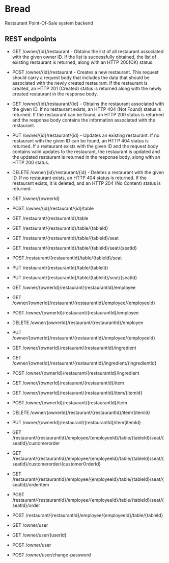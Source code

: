 # Bread
Restaurant Point-Of-Sale system backend

## REST endpoints

* GET /owner/{id}/restaurant - Obtains the list of all restaurant associated with the given owner ID. If the list is successfully obtained, the list of existing restaurant is returned, along with an HTTP 200(OK) status.
* POST /owner/{id}/restaurant - Creates a new restaurant. This request should carry a request body that includes the data that should be associated with the newly created restaurant. If the restaurant is created, an HTTP 201 (Created) status is returned along with the newly created restaurant in the response body.
* GET /owner/{id}/restaurant/{id} - Obtains the restaurant associated with the given ID. If no restaurant exists, an HTTP 404 (Not Found) status is returned. If the restaurant can be found, an HTTP 200 status is returned and the response body contains the information associated with the restaurant.
* PUT /owner/{id}/restaurant/{id} - Updates an existing restaurant. If no restaurant with the given ID can be found, an HTTP 404 status is returned. If a restaurant exists with the given ID and the request body contains valid updates to the restaurant, the restaurant is updated and the updated restaurant is returned in the response body, along with an HTTP 200 status.
* DELETE /owner/{id}/restaurant/{id} - Deletes a restaurant with the given ID. If no restaurant exists, an HTTP 404 status is returned. If the restaurant exists, it is deleted, and an HTTP 204 (No Content) status is returned.
* GET /owner/{ownerId}
* POST /owner/{id}/restaurant/{id}/table

* GET /restaurant/{restaurantId}/table
* GET /restaurant/{restaurantId}/table/{tableId}
* GET /restaurant/{restaurantId}/table/{tableId}/seat
* GET /restaurant/{restaurantId}/table/{tableId}/seat/{seatId}
* POST /restaurant/{restaurantId}/table/{tableId}/seat
* PUT /restaurant/{restaurantId}/table/{tableId}
* PUT /restaurant/{restaurantId}/table/{tableId}/seat/{seatId}

* GET /owner/{ownerId}/restaurant/{restaurantId}/employee
* GET /owner/{ownerId}/restaurant/{restaurantId}/employee/{employeeId}
* POST /owner/{ownerId}/restaurant/{restaurantId}/employee
* DELETE /owner/{ownerId}/restaurant/{restaurantId}/employee
* PUT /owner/{ownerId}/restaurant/{restaurantId}/employee/{employeeId}

* GET /owner/{ownerId}/restaurant/{restaurantId}/ingredient
* GET /owner/{ownerId}/restaurant/{restaurantId}/ingredient/{ingredientId}
* POST /owner/{ownerId}/restaurant/{restaurantId}/ingredient

* GET /owner/{ownerId}/restaurant/{restaurantId}/item
* GET /owner/{ownerId}/restaurant/{restaurantId}/item/{itemId}
* POST /owner/{ownerId}/restaurant/{restaurantId}/item
* DELETE /owner/{ownerId}/restaurant/{restaurantId}/item/{itemId}
* PUT /owner/{ownerId}/restaurant/{restaurantId}/item{itemId}

* GET /restaurant/{restaurantId}/employee/{employeeId}/table/{tableId}/seat/{seatId}/customerorder
* GET /restaurant/{restaurantId}/employee/{employeeId}/table/{tableId}/seat/{seatId}/customerorder/{customerOrderId}
* GET /restaurant/{restaurantId}/employee/{employeeId}/table/{tableId}/seat/{seatId}/orderitem
* POST /restaurant/{restaurantId}/employee/{employeeId}/table/{tableId}/seat/{seatId}/order
* POST /restaurant/{restaurantId}/employee/{employeeId}/table/{tableId}

* GET /owner/user
* GET /owner/user/{userId}
* POST /owner/user
* POST /owner/user/change-password